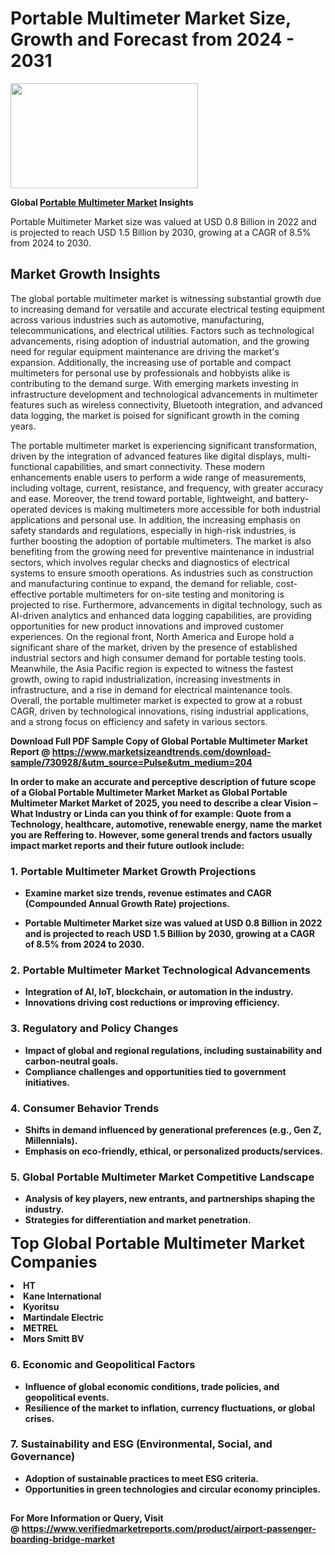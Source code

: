 <H1>Portable Multimeter Market Size, Growth and Forecast from 2024 - 2031</H1><img class="aligncenter size-medium wp-image-584254" src="https://thirdeyenews.in/wp-content/uploads/2024/09/Global-Market-Research-300x168.jpeg" alt="" width="300" height="168" /><p><strong>Global&nbsp;<a href="https://www.marketsizeandtrends.com/download-sample/730928/&amp;utm_source=Pulse&amp;utm_medium=204">Portable Multimeter Market</a> Insights</strong></p><p>Portable Multimeter Market size was valued at USD 0.8 Billion in 2022 and is projected to reach USD 1.5 Billion by 2030, growing at a CAGR of 8.5% from 2024 to 2030.</p><p><h2>Market Growth Insights</h2> <p>The global portable multimeter market is witnessing substantial growth due to increasing demand for versatile and accurate electrical testing equipment across various industries such as automotive, manufacturing, telecommunications, and electrical utilities. Factors such as technological advancements, rising adoption of industrial automation, and the growing need for regular equipment maintenance are driving the market's expansion. Additionally, the increasing use of portable and compact multimeters for personal use by professionals and hobbyists alike is contributing to the demand surge. With emerging markets investing in infrastructure development and technological advancements in multimeter features such as wireless connectivity, Bluetooth integration, and advanced data logging, the market is poised for significant growth in the coming years.</p> <p><strong></strong></p> <p>The portable multimeter market is experiencing significant transformation, driven by the integration of advanced features like digital displays, multi-functional capabilities, and smart connectivity. These modern enhancements enable users to perform a wide range of measurements, including voltage, current, resistance, and frequency, with greater accuracy and ease. Moreover, the trend toward portable, lightweight, and battery-operated devices is making multimeters more accessible for both industrial applications and personal use. In addition, the increasing emphasis on safety standards and regulations, especially in high-risk industries, is further boosting the adoption of portable multimeters. The market is also benefiting from the growing need for preventive maintenance in industrial sectors, which involves regular checks and diagnostics of electrical systems to ensure smooth operations. As industries such as construction and manufacturing continue to expand, the demand for reliable, cost-effective portable multimeters for on-site testing and monitoring is projected to rise. Furthermore, advancements in digital technology, such as AI-driven analytics and enhanced data logging capabilities, are providing opportunities for new product innovations and improved customer experiences. On the regional front, North America and Europe hold a significant share of the market, driven by the presence of established industrial sectors and high consumer demand for portable testing tools. Meanwhile, the Asia Pacific region is expected to witness the fastest growth, owing to rapid industrialization, increasing investments in infrastructure, and a rise in demand for electrical maintenance tools. Overall, the portable multimeter market is expected to grow at a robust CAGR, driven by technological innovations, rising industrial applications, and a strong focus on efficiency and safety in various sectors.</p> <p><strong></p><p><span class=""><strong>Download Full PDF Sample Copy of Global Portable Multimeter Market Report</strong> @ <a href="https://www.marketsizeandtrends.com/download-sample/730928/&amp;utm_source=Pulse&amp;utm_medium=204" target="_blank">https://www.marketsizeandtrends.com/download-sample/730928/&amp;utm_source=Pulse&amp;utm_medium=204</a></span></p><p>In order to make an accurate and perceptive description of future scope of a Global&nbsp;Portable Multimeter Market Market as Global&nbsp;Portable Multimeter Market Market of 2025, you need to describe a clear Vision &ndash; What Industry or Linda can you think of for example: Quote from a Technology, healthcare, automotive, renewable energy, name the market you are Reffering to. However, some general trends and factors usually impact market reports and their future outlook include:</p><h3>1.&nbsp;<strong>Portable Multimeter Market Growth Projections</strong></h3><ul><li>Examine market size trends, revenue estimates and CAGR (Compounded Annual Growth Rate) projections.</li><li><p>Portable Multimeter Market size was valued at USD 0.8 Billion in 2022 and is projected to reach USD 1.5 Billion by 2030, growing at a CAGR of 8.5% from 2024 to 2030.</p></li></ul><h3>2.&nbsp;<strong>Portable Multimeter Market Technological Advancements</strong></h3><ul><li>Integration of AI, IoT, blockchain, or automation in the industry.</li><li>Innovations driving cost reductions or improving efficiency.</li></ul><h3>3.&nbsp;<strong>Regulatory and Policy Changes</strong></h3><ul><li>Impact of global and regional regulations, including sustainability and carbon-neutral goals.</li><li>Compliance challenges and opportunities tied to government initiatives.</li></ul><h3>4.&nbsp;<strong>Consumer Behavior Trends</strong></h3><ul><li>Shifts in demand influenced by generational preferences (e.g., Gen Z, Millennials).</li><li>Emphasis on eco-friendly, ethical, or personalized products/services.</li></ul><h3>5.&nbsp;<strong>Global Portable Multimeter Market Competitive Landscape</strong></h3><ul><li>Analysis of key players, new entrants, and partnerships shaping the industry.</li><li>Strategies for differentiation and market penetration.</li></ul><p data-pm-slice="1 1 []"><span style="color: inherit; font-family: inherit; font-size: 25px;">Top Global Portable Multimeter Market Companies</span></p><div class="" data-test-id=""><p><li>HT</li><li> Kane International</li><li> Kyoritsu</li><li> Martindale Electric</li><li> METREL</li><li> Mors Smitt BV</li></p></div><h3>6.&nbsp;<strong>Economic and Geopolitical Factors</strong></h3><ul><li>Influence of global economic conditions, trade policies, and geopolitical events.</li><li>Resilience of the market to inflation, currency fluctuations, or global crises.</li></ul><h3>7.&nbsp;<strong>Sustainability and ESG (Environmental, Social, and Governance)</strong></h3><ul><li>Adoption of sustainable practices to meet ESG criteria.</li><li>Opportunities in green technologies and circular economy principles.</li></ul><h2><strong style="font-size: 14px;">For More Information or Query, Visit @&nbsp;</strong><a style="background-color: #ffffff; font-size: 14px;" href="https://www.marketsizeandtrends.com/report/portable-multimeter-market/" target="_blank">https://www.verifiedmarketreports.com/product/airport-passenger-boarding-bridge-market</a></h2>
